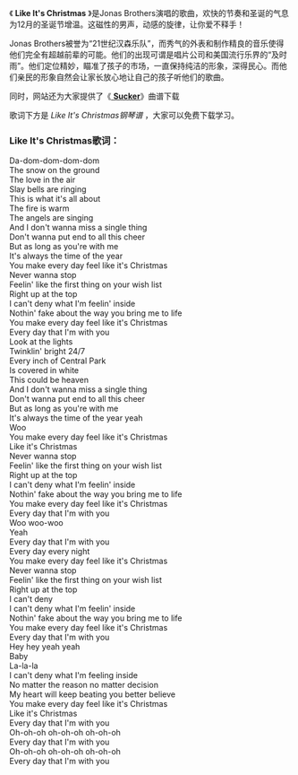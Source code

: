 

《 **Like It's Christmas** 》是Jonas
Brothers演唱的歌曲，欢快的节奏和圣诞的气息为12月的圣诞节增温。这磁性的男声，动感的旋律，让你爱不释手！

Jonas
Brothers被誉为“21世纪汉森乐队”，而秀气的外表和制作精良的音乐使得他们完全有超越前辈的可能。他们的出现可谓是唱片公司和美国流行乐界的“及时雨”。他们定位精妙，瞄准了孩子的市场，一直保持纯洁的形象，深得民心。而他们亲民的形象自然会让家长放心地让自己的孩子听他们的歌曲。

同时，网站还为大家提供了《[ **Sucker**](Music-10263-Sucker-Jonas-Brothers.html
"Sucker")》曲谱下载

歌词下方是 _Like It's Christmas钢琴谱_ ，大家可以免费下载学习。

### Like It's Christmas歌词：

Da-dom-dom-dom-dom  
The snow on the ground  
The love in the air  
Slay bells are ringing  
This is what it's all about  
The fire is warm  
The angels are singing  
And I don't wanna miss a single thing  
Don't wanna put end to all this cheer  
But as long as you're with me  
It's always the time of the year  
You make every day feel like it's Christmas  
Never wanna stop  
Feelin' like the first thing on your wish list  
Right up at the top  
I can't deny what I'm feelin' inside  
Nothin' fake about the way you bring me to life  
You make every day feel like it's Christmas  
Every day that I'm with you  
Look at the lights  
Twinklin' bright 24/7  
Every inch of Central Park  
Is covered in white  
This could be heaven  
And I don't wanna miss a single thing  
Don't wanna put end to all this cheer  
But as long as you're with me  
It's always the time of the year yeah  
Woo  
You make every day feel like it's Christmas  
Like it's Christmas  
Never wanna stop  
Feelin' like the first thing on your wish list  
Right up at the top  
I can't deny what I'm feelin' inside  
Nothin' fake about the way you bring me to life  
You make every day feel like it's Christmas  
Every day that I'm with you  
Woo woo-woo  
Yeah  
Every day that I'm with you  
Every day every night  
You make every day feel like it's Christmas  
Never wanna stop  
Feelin' like the first thing on your wish list  
Right up at the top  
I can't deny  
I can't deny what I'm feelin' inside  
Nothin' fake about the way you bring me to life  
You make every day feel like it's Christmas  
Every day that I'm with you  
Hey hey yeah yeah  
Baby  
La-la-la  
I can't deny what I'm feeling inside  
No matter the reason no matter decision  
My heart will keep beating you better believe  
You make every day feel like it's Christmas  
Like it's Christmas  
Every day that I'm with you  
Oh-oh-oh oh-oh-oh oh-oh-oh  
Every day that I'm with you  
Oh-oh-oh oh-oh-oh oh-oh-oh  
Every day that I'm with you

